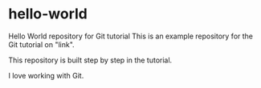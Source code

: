 # hello-world

Hello World repository for Git tutorial
This is an example repository for the Git tutorial on "link".

This repository is built step by step in the tutorial.

I love working with Git.

